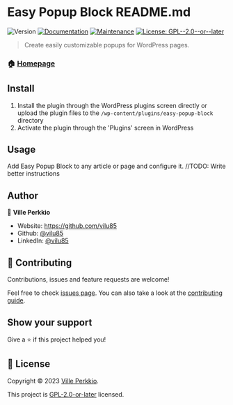# Easy Popup Block README.md
![Version](https://img.shields.io/badge/version-1.0.0-blue.svg?cacheSeconds=2592000)
[![Documentation](https://img.shields.io/badge/documentation-yes-brightgreen.svg)](https://github.com/vilu85/easy-popup-block#readme)
[![Maintenance](https://img.shields.io/badge/Maintained%3F-yes-green.svg)](https://github.com/vilu85/easy-popup-block/graphs/commit-activity)
[![License: GPL--2.0--or--later](https://img.shields.io/github/license/vilu85/easy-popup-block)](https://www.gnu.org/licenses/gpl-2.0.html)

> Create easily customizable popups for WordPress pages.

### 🏠 [Homepage](https://github.com/vilu85/easy-popup-block)

## Install

1. Install the plugin through the WordPress plugins screen directly or upload the plugin files to the `/wp-content/plugins/easy-popup-block` directory
1. Activate the plugin through the 'Plugins' screen in WordPress

## Usage

Add Easy Popup Block to any article or page and configure it.
//TODO: Write better instructions

## Author

👤 **Ville Perkkio**

* Website: https://github.com/vilu85
* Github: [@vilu85](https://github.com/vilu85)
* LinkedIn: [@vilu85](https://linkedin.com/in/vilu85)

## 🤝 Contributing

Contributions, issues and feature requests are welcome!

Feel free to check [issues page](https://github.com/vilu85/easy-popup-block/issues). You can also take a look at the [contributing guide](https://github.com/vilu85/easy-popup-block/blob/master/CONTRIBUTING.md).

## Show your support

Give a ⭐️ if this project helped you!


## 📝 License

Copyright © 2023 [Ville Perkkio](https://github.com/vilu85).

This project is [GPL-2.0-or-later](https://www.gnu.org/licenses/gpl-2.0.html) licensed.
